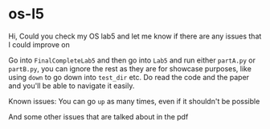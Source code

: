 # os-l5


Hi,
Could you check my OS lab5 and let me know if there are any issues that I could improve on

Go into `FinalCompleteLab5` and then go into `Lab5` and run either `partA.py` or `partB.py`, you can ignore the rest as they are for showcase purposes, like using `down` to go down into `test_dir` etc. Do read the code and the paper and you'll be able to navigate it easily.

Known issues:
You can go `up` as many times, even if it shouldn't be possible

And some other issues that are talked about in the pdf
